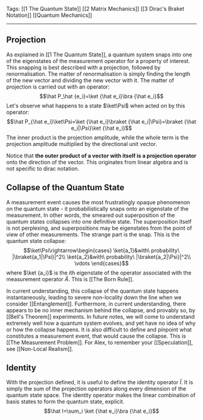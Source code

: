 Tags: [[1 The Quantum State]] [[2 Matrix Mechanics]] [[3 Dirac's Braket Notation]] [[Quantum Mechanics]]
___
## Projection 
As explained in [[1 The Quantum State]], a quantum system snaps into one of the eigenstates of the measurement operator for a property of interest. This snapping is best described with a projection, followed by renormalisation. The matter of renormalisation is simply finding the length of the new vector and dividing the new vector with it. The matter of projection is carried out with an operator:
$$\hat P_\hat {e_i}=\ket {\hat e_i}\bra {\hat e_i}$$
Let's observe what happens to a state $\ket\Psi$ when acted on by this operator:
$$\hat P_{\hat e_i}\ket\Psi=\ket {\hat e_i}\braket {\hat e_i|\Psi}=\braket {\hat e_i|\Psi}\ket {\hat e_i}$$
The inner product is the projection amplitude, while the whole term is the projection amplitude multiplied by the directional unit vector. 

Notice that **the outer product of a vector with itself is a projection operator** onto the direction of the vector. This originates from linear algebra and is not specific to dirac notation. 
## Collapse of the Quantum State
A measurement event causes the most frustratingly opaque phenomenon on the quantum state - it probabilistically snaps onto an eigenstate of the measurement. In other words, the smeared out superposition of the quantum states collapses into one definitive state. The superposition itself is not perplexing, and superpositions may be eigenstates from the point of view of other measurements. The strange part is the snap. This is the quantum state collapse:
$$\ket\Psi\rightarrow\begin{cases}
\ket{a_1}&with\ probability\ |\braket{a_1|\Psi}|^2\\
\ket{a_2}&with\ probability\ |\braket{a_2|\Psi}|^2\\
\vdots
\end{cases}$$
where $\ket {a_i}$ is the $i$th eigenstate of the operator associated with the measurement operator $\hat A$. This is [[The Born Rule]]. 

In current understanding, this collapse of the quantum state happens instantaneously, leading to severe non-locality down the line when we consider [[Entanglement]]. Furthermore, in current understanding, there appears to be no inner mechanism behind the collapse, and provably so, by [[Bell's Theorem]] experiments. In future notes, we will come to understand extremely well how a quantum system evolves, and yet have no idea of why or how the collapse happens. It is also difficult to define and pinpoint what constitutes a measurement event, that would cause the collapse. This is [[The Measurement Problem]]. For Alex, to remember your [[Speculation]], see [[Non-Local Realism]]. 
## Identity 
With the projection defined, it is useful to define the identity operator $\hat I$. It is simply the sum of the projection operators along every dimension of the quantum state space. The identity operator makes the linear combination of basis states to form the quantum state, explicit. 
$$\hat I=\sum_i \ket {\hat e_i}\bra {\hat e_i}$$
